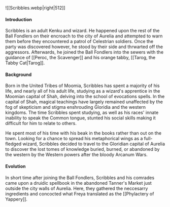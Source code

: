 ![[Scribbles.webp|right|512]]


#### Introduction
Scribbles is an adult Kenku and wizard. He happened upon the rest of the Ball Fondlers on their encroach to the city of Aurelia and attempted to warn them before they encountered a patrol of Celestrian soldiers. Once the party was discovered however, he stood by their side and thrwarted off the aggressors. Afterwards, he joined the Ball Fondlers into the sewers with the guidance of [[Peroc, the Scavenger]] and his orange tabby, [[Tarog, the Tabby Cat|Tarog]].

#### Background
Born in the United Tribes of Moomia, Scribbles has spent a majority of his life, and nearly all of his adult life, studying as a wizard's apprentice in the Moomian capital of Shah, delving into the school of evocations spells. In the capital of Shah, magical teachings have largely remained unaffected by the fog of skepticism and stigma enshrouding Gloridia and the western kingdoms. The time Scribbles spent studying, as well as his races' innate inability to speak the Common tongue, stunted his social skills making it difficult for him to relate to others.

He spent most of his time with his beak in the books rather than out on the town. Looking for a chance to spread his metaphorical wings as a full-fledged wizard, Scribbles decided to travel to the Gloridian capital of Aurelia to discover the lost tomes of knowledge buried, burned, or abandoned by the western by the Western powers after the bloody Arcanum Wars.

#### Evolution
In short time after joining the Ball Fondlers, Scribbles and his comrades came upon a druidic spellbook in the abandoned Tanner's Market just outside the city walls of Aurelia. Here, they gathered the neccesarry ingredients and concocted what Freya translated as the [[Phylactery of Yappery]].